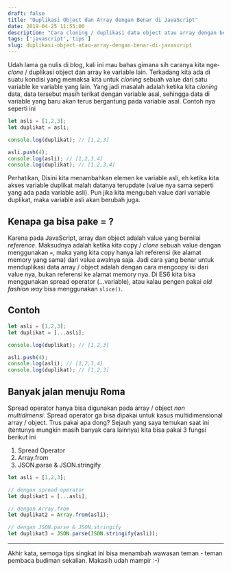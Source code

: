 ```yaml
---
draft: false
title: "Duplikasi Object dan Array dengan Benar di JavaScript"
date: 2019-04-25 11:55:00
description: "Cara cloning / duplikasi data object atau array dengan benar di JavaScript"
tags: ['javascript','tips']
slug: duplikasi-object-atau-array-dengan-benar-di-javascript
---
```


Udah lama ga nulis di blog, kali ini mau bahas gimana sih caranya kita nge-*clone* / duplikasi object dan array ke variable lain. Terkadang kita ada di suatu kondisi yang memaksa kita untuk *cloning* sebuah value dari satu variable ke variable yang lain. Yang jadi masalah adalah ketika kita *cloning* data, data tersebut masih terikat dengan variable asal, sehingga data di variable yang baru akan terus bergantung pada variable asal. Contoh nya seperti ini

```js
let asli = [1,2,3];
let duplikat = asli;

console.log(duplikat); // [1,2,3]

asli.push(4);
console.log(asli); // [1,2,3,4]
console.log(duplikat); // [1,2,3,4]
```

Perhatikan, Disini kita menambahkan elemen ke variable asli, eh ketika kita akses variable duplikat malah datanya terupdate (value nya sama seperti yang ada pada variable asli). Pun jika kita mengubah value dari variable duplikat, maka variable asli akan berubah juga.

## Kenapa ga bisa pake **=** ?

Karena pada JavaScript, array dan object adalah value yang bernilai *reference*. Maksudnya adalah ketika kita copy / *clone* sebuah value dengan menggunakan `=`, maka yang kita copy hanya lah referensi (ke alamat memory yang sama) dari value awalnya saja. Jadi cara yang benar untuk menduplikasi data array / object adalah dengan cara mengcopy isi dari value nya, bukan referensi ke alamat memory nya. Di ES6 kita bisa menggunakan spread operator (...variable), atau kalau pengen pakai *old fashion way* bisa menggunakan `slice()`.

## Contoh

```js
let asli = [1,2,3];
let duplikat = [...asli];

console.log(duplikat); // [1,2,3]

asli.push(4);
console.log(asli); // [1,2,3,4]
console.log(duplikat); // [1,2,3]
```

## Banyak jalan menuju Roma

Spread operator hanya bisa digunakan pada array / object *non multidimensi*. Spread operator ga bisa dipakai untuk kasus multidimensional array / object. Trus pakai apa dong? Sejauh yang saya temukan saat ini (tentunya mungkin masih banyak cara lainnya) kita bisa pakai 3 fungsi berikut ini

1. Spread Operator
2. Array.from
3. JSON.parse & JSON.stringify

```js
let asli = [1,2,3];

// dengan spread operator
let duplikat1 = [...asli];

// dengan Array.from
let duplikat2 = Array.from(asli);

// dengan JSON.parse & JSON.stringify
let duplikat3 = JSON.parse(JSON.stringify(asli));
```

<hr/>

Akhir kata, semoga tips singkat ini bisa menambah wawasan teman - teman pembaca budiman sekalian. Makasih udah mampir :-)
